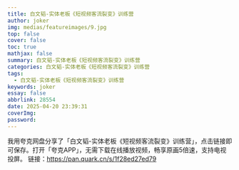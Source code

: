 ```yaml
---
title: 白文韬-实体老板《短视频客流裂变》训练营
author: joker
img: medias/featureimages/9.jpg
top: false
cover: false
toc: true
mathjax: false
summary: 白文韬-实体老板《短视频客流裂变》训练营
categories: 白文韬-实体老板《短视频客流裂变》训练营
tags:
  - 白文韬-实体老板《短视频客流裂变》训练营
keywords: joker
essay: false
abbrlink: 28554
date: 2025-04-20 23:39:31
coverImg:
password:
---
```


我用夸克网盘分享了「白文韬-实体老板《短视频客流裂变》训练营」，点击链接即可保存。打开「夸克APP」，无需下载在线播放视频，畅享原画5倍速，支持电视投屏。
链接：https://pan.quark.cn/s/1f28ed27ed79
